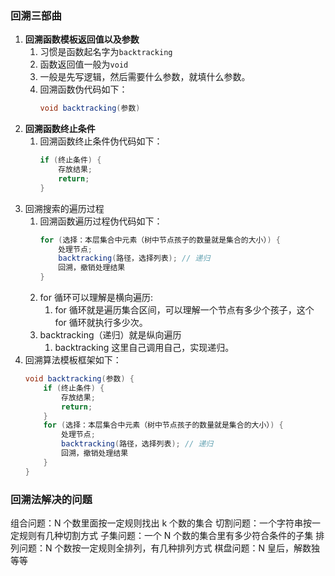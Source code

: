 ### 回溯三部曲
1. **回溯函数模板返回值以及参数**
    1. 习惯是函数起名字为`backtracking`
    2. 函数返回值一般为`void`
    3. 一般是先写逻辑，然后需要什么参数，就填什么参数。
    4. 回溯函数伪代码如下：
        ```java
        void backtracking(参数)
        ```
2. **回溯函数终止条件**
    1. 回溯函数终止条件伪代码如下：
        ```java
        if (终止条件) {
            存放结果;
            return;
        }
        ```
3. 回溯搜索的遍历过程
    1. 回溯函数遍历过程伪代码如下：
        ```java
        for (选择：本层集合中元素（树中节点孩子的数量就是集合的大小）) {
            处理节点;
            backtracking(路径，选择列表); // 递归
            回溯，撤销处理结果
        }
        ```
    2. for 循环可以理解是横向遍历:
        1. for 循环就是遍历集合区间，可以理解一个节点有多少个孩子，这个 for 循环就执行多少次。
    3. backtracking（递归）就是纵向遍历
        1. backtracking 这里自己调用自己，实现递归。
4. 回溯算法模板框架如下：
    ```java
    void backtracking(参数) {
        if (终止条件) {
            存放结果;
            return;
        }
        for (选择：本层集合中元素（树中节点孩子的数量就是集合的大小）) {
            处理节点;
            backtracking(路径，选择列表); // 递归
            回溯，撤销处理结果
        }
    }
    ```








### 回溯法解决的问题
组合问题：N 个数里面按一定规则找出 k 个数的集合
切割问题：一个字符串按一定规则有几种切割方式
子集问题：一个 N 个数的集合里有多少符合条件的子集
排列问题：N 个数按一定规则全排列，有几种排列方式
棋盘问题：N 皇后，解数独等等